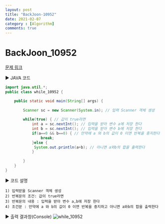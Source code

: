 ```yaml
---
layout: post
title: "BackJoon-10952"
date: 2021-02-07
category : [Algorithm]
comments: true
---
```


# BackJoon_10952

[문제 링크](https://www.acmicpc.net/problem/10952)

▶ JAVA 코드 

```java
import java.util.*;
public class while_10952 {

	public static void main(String[] args) {
		
		Scanner sc = new Scanner(System.in); // 입력 Scanner 객체 생성
		
		while(true) { // 값이 true라면
			int a = sc.nextInt(); // 입력을 받아 변수 a에 저장 한다
			int b = sc.nextInt(); // 입력을 받아 변수 b에 저장 한다
			if(a==0 && b==0) { // 만약에 a 와 b의 값이 0 이면 반복을 중지한다
				break; 
			}else {
			 System.out.println(a+b); // 아니면 a와b의 합을 출력한다
			}
			
		}
	}
}
```

▶ 코드 설명

    1) 입력받을 Scanner 객체 생성
    2) 반복문의 조건: 값이 true라면
    3) 반복문의 내용 : 입력을 받아 변수 a,b에 저장 한다
	4) 조건문 : 만약에 a 와 b의 값이 0 이면 반복을 중지하고 아니면 a와b의 합을 출력한다

▶ 출력 결과창(Console)
![while_10952](https://user-images.githubusercontent.com/65608960/107149046-e6525400-6999-11eb-9223-6b716ae20cc0.JPG)
